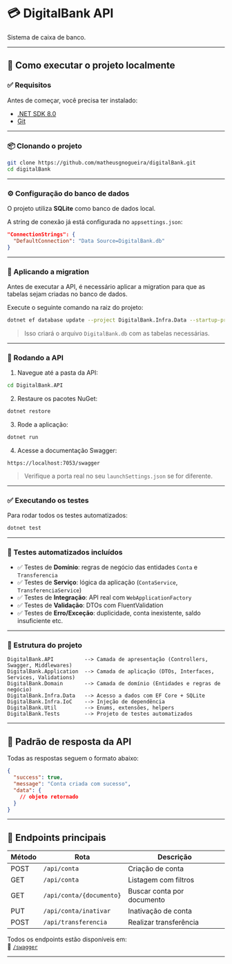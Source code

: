 # 💳 DigitalBank API

Sistema de caixa de banco.

---

## 💪 Como executar o projeto localmente

### ✅ Requisitos

Antes de começar, você precisa ter instalado:

- [.NET SDK 8.0](https://dotnet.microsoft.com/en-us/download/dotnet/8.0)
- [Git](https://git-scm.com/)

---

### 📦 Clonando o projeto

```bash
git clone https://github.com/matheusgnogueira/digitalBank.git
cd digitalBank
```

---

### ⚙️ Configuração do banco de dados

O projeto utiliza **SQLite** como banco de dados local.

A string de conexão já está configurada no `appsettings.json`:

```json
"ConnectionStrings": {
  "DefaultConnection": "Data Source=DigitalBank.db"
}
```

---

### 🧱 Aplicando a migration

Antes de executar a API, é necessário aplicar a migration para que as tabelas sejam criadas no banco de dados.

Execute o seguinte comando na raiz do projeto:

```bash
dotnet ef database update --project DigitalBank.Infra.Data --startup-project DigitalBank.API
```

> Isso criará o arquivo `DigitalBank.db` com as tabelas necessárias.
---

### 🚀 Rodando a API

1. Navegue até a pasta da API:

```bash
cd DigitalBank.API
```

2. Restaure os pacotes NuGet:

```bash
dotnet restore
```

3. Rode a aplicação:

```bash
dotnet run
```

4. Acesse a documentação Swagger:

```
https://localhost:7053/swagger
```

> Verifique a porta real no seu `launchSettings.json` se for diferente.

---

### ✅ Executando os testes

Para rodar todos os testes automatizados:

```bash
dotnet test
```

---

### 🥪 Testes automatizados incluídos

- ✅ Testes de **Domínio**: regras de negócio das entidades `Conta` e `Transferencia`
- ✅ Testes de **Serviço**: lógica da aplicação (`ContaService`, `TransferenciaService`)
- ✅ Testes de **Integração**: API real com `WebApplicationFactory`
- ✅ Testes de **Validação**: DTOs com FluentValidation
- ✅ Testes de **Erro/Exceção**: duplicidade, conta inexistente, saldo insuficiente etc.

---

### 📌 Estrutura do projeto

```
DigitalBank.API          --> Camada de apresentação (Controllers, Swagger, Middlewares)
DigitalBank.Application  --> Camada de aplicação (DTOs, Interfaces, Services, Validations)
DigitalBank.Domain       --> Camada de domínio (Entidades e regras de negócio)
DigitalBank.Infra.Data   --> Acesso a dados com EF Core + SQLite
DigitalBank.Infra.IoC    --> Injeção de dependência
DigitalBank.Util         --> Enums, extensões, helpers
DigitalBank.Tests        --> Projeto de testes automatizados
```

---

## 🔄 Padrão de resposta da API

Todas as respostas seguem o formato abaixo:

```json
{
  "success": true,
  "message": "Conta criada com sucesso",
  "data": {
    // objeto retornado
  }
}
```

---

## 📌 Endpoints principais

| Método | Rota                         | Descrição                       |
|--------|------------------------------|----------------------------------|
| POST   | `/api/conta`                | Criação de conta                |
| GET    | `/api/conta`                | Listagem com filtros            |
| GET    | `/api/conta/{documento}`    | Buscar conta por documento      |
| PUT    | `/api/conta/inativar`       | Inativação de conta             |
| POST   | `/api/transferencia`        | Realizar transferência          |

Todos os endpoints estão disponíveis em:  
📌 [`/swagger`](https://localhost:7053/swagger)

---

